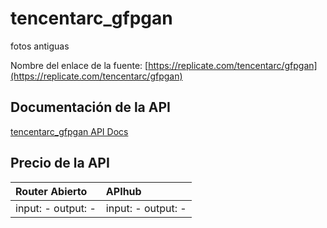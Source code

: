 # tencentarc_gfpgan

fotos antiguas

Nombre del enlace de la fuente: [https://replicate.com/tencentarc/gfpgan](https://replicate.com/tencentarc/gfpgan)

## Documentación de la API

[tencentarc_gfpgan API Docs](../apis/es/tencentarc_gfpgan.md)

## Precio de la API

| Router Abierto | APIhub |
|:---|:---|
| input: - output: - | input: - output: - |
